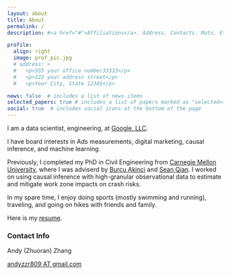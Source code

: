 ```yaml
---
layout: about
title: About
permalink: /
description: #<a href="#">Affiliations</a>. Address. Contacts. Moto. Etc.

profile:
  align: right
  image: prof_pic.jpg
  # address: >
  #   <p>555 your office number33333</p>
  #   <p>123 your address street</p>
  #   <p>Your City, State 12345</p>

news: false  # includes a list of news items
selected_papers: true # includes a list of papers marked as "selected={true}"
social: true  # includes social icons at the bottom of the page
---
```


I am a data scientist, engineering, at [Google, LLC](https://about.google/).

I have board interests in Ads measurements, digital marketing, causal inference, and machine learning.

Previously, I completed my PhD in Civil Engineering from [Carnegie Mellon University](https://www.cmu.edu/), where I was adviserd by [Burcu Akinci](https://faculty.ce.cmu.edu/akinci/) and [Sean Qian](https://faculty.ce.cmu.edu/qian/). I worked on using causal inference with high-granular observational data to estimate and mitigate work zone impacts on crash risks.

In my spare time, I enjoy doing sports (mostly swimming and running), traveling, and going on hikes with friends and family.

Here is my [resume](./assets/pdf/Andy_Zhuoran_Zhang_resume.pdf).

### Contact Info

Andy (Zhuoran) Zhang

[andyzzr809 AT gmail.com](mailto:andyzzr809@gmail.com)
